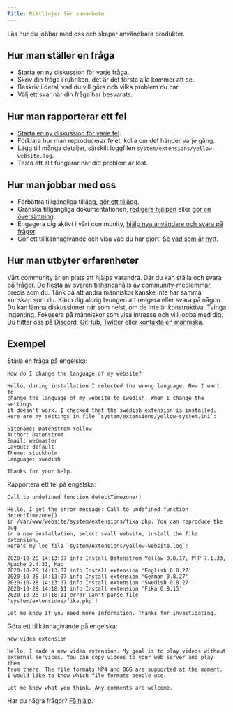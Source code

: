```yaml
---
Title: Riktlinjer för samarbete
---
```

Läs hur du jobbar med oss och skapar användbara produkter.

## Hur man ställer en fråga

* [Starta en ny diskussion för varje fråga](https://github.com/datenstrom/yellow/discussions/categories/ask-a-question).
* Skriv din fråga i rubriken, det är det första alla kommer att se.
* Beskriv i detalj vad du vill göra och vilka problem du har.
* Välj ett svar när din fråga har besvarats.

## Hur man rapporterar ett fel

* [Starta en ny diskussion för varje fel](https://github.com/datenstrom/yellow/discussions/categories/report-a-bug).
* Förklara hur man reproducerar felet, kolla om det händer varje gång.
* Lägg till många detaljer, särskilt loggfilen `system/extensions/yellow-website.log`.
* Testa att allt fungerar när ditt problem är löst.

## Hur man jobbar med oss

* Förbättra tillgängliga tillägg, [gör ett tillägg](https://github.com/datenstrom/yellow-extensions/tree/master/source/publish/README-sv.md).
* Granska tillgängliga dokumentationen, [redigera hjälpen](https://github.com/datenstrom/yellow-extensions/tree/master/source/help/README-sv.md) eller [gör en översättning](https://github.com/datenstrom/yellow-extensions/tree/master/source/language/README-sv.md).
* Engagera dig aktivt i vårt community, [hjälp nya användare och svara på frågor](https://github.com/datenstrom/yellow/discussions/685). 
* Gör ett tillkännagivande och visa vad du har gjort. [Se vad som är nytt](https://github.com/datenstrom/yellow/discussions/categories/see-what-s-new).

## Hur man utbyter erfarenheter

Vårt community är en plats att hjälpa varandra. Där du kan ställa och svara på frågor. De flesta av svaren tillhandahålls av community-medlemmar, precis som du. Tänk på att andra människor kanske inte har samma kunskap som du. Känn dig aldrig tvungen att reagera eller svara på någon. Du kan lämna diskussioner när som helst, om de inte är konstruktiva. Tvinga ingenting. Fokusera på människor som visa intresse och vill jobba med dig. Du hittar oss på [Discord](https://discord.gg/NYvTETsHS9), [GitHub](https://github.com/datenstrom), [Twitter](https://twitter.com/datenstromnews) eller [kontakta en människa](https://datenstrom.se/sv/contact/).

## Exempel

Ställa en fråga på engelska:

```
How do I change the language of my website?

Hello, during installation I selected the wrong language. Now I want to 
change the language of my website to swedish. When I change the settings 
it doesn't work. I checked that the swedish extension is installed. 
Here are my settings in file `system/extensions/yellow-system.ini`:

Sitename: Datenstrom Yellow
Author: Datenstrom
Email: webmaster
Layout: default
Theme: stockholm
Language: swedish

Thanks for your help.
```

Rapportera ett fel på engelska:

```
Call to undefined function detectTimezone()

Hello, I get the error message: Call to undefined function detectTimezone() 
in /var/www/website/system/extensions/fika.php. You can reproduce the bug 
in a new installation, select small website, install the fika extension. 
Here's my log file `system/extensions/yellow-website.log`:

2020-10-28 14:13:07 info Install Datenstrom Yellow 0.8.17, PHP 7.1.33, Apache 2.4.33, Mac
2020-10-28 14:13:07 info Install extension 'English 0.8.27'
2020-10-28 14:13:07 info Install extension 'German 0.8.27'
2020-10-28 14:13:07 info Install extension 'Swedish 0.8.27'
2020-10-28 14:18:11 info Install extension 'Fika 0.8.15'
2020-10-28 14:18:11 error Can't parse file 'system/extensions/fika.php'!

Let me know if you need more information. Thanks for investigating.
```

Göra ett tillkännagivande på engelska:

```
New video extension

Hello, I made a new video extension. My goal is to play videos without 
external services. You can copy videos to your web server and play them 
from there. The file formats MP4 and OGG are supported at the moment. 
I would like to know which file formats people use.

Let me know what you think. Any comments are welcome.
```

Har du några frågor? [Få hjälp](.).
